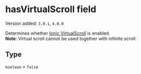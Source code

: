 # hasVirtualScroll field

Version added: `3.0.1`, `4.0.0`

Determines whether <a href="https://ionicframework.com/docs/api/virtual-scroll" target="_blank">Ionic VirtualScroll</a> is enabled.  
**Note**: Virtual scroll cannot be used together with infinite scroll.

## Type

`boolean` = `false`
